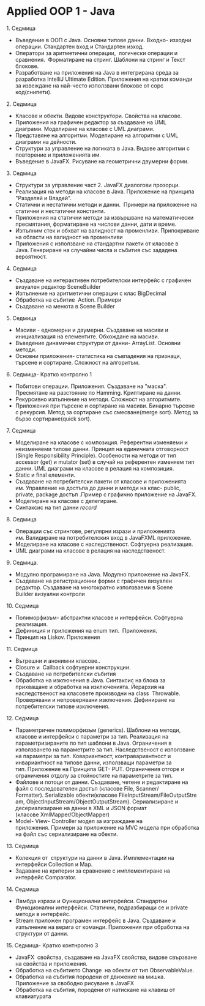 # Applied OOP 1 - Java

1\. Седмица

-   Въведение в ООП с Java. Основни типове данни. Входно- изходни операции. Стандартен вход и Стандартен изход.
-   Оператори за аритметични операции,  логически операции и сравнения.  Форматиране на стринг. Шаблони на стринг и Текст блокове.
-   Разработване на приложения на Java в интегрирана среда за разработка IntelliJ Ultimate Edition. Приложения на кратки команди за извеждане на най-често използвани блокове от сорс код(снипети).

2\. Седмица

-   Класове и обекти. Видове конструктори. Свойства на класовe.
-   Приложения на графичен редактор за създаване на UML диаграми. Моделиране на класове с UML диаграми.
-   Представяне на алгоритми. Моделиране на алгоритми с UML диаграми на дейности.
-   Структури за управление на логиката в Java. Видове алгоритми с повторение и приложенията им.
-   Въведение в JavaFX. Рисуване на геометрични двумерни форми.

3\. Седмица

-   Структури за управление част 2. JavaFX диалогови прозорци.
-   Реализация на методи на класове в Java. Приложение на принципа  "Разделяй и Владей".
-   Статични и нестатични методи и данни.  Примери на приложение на статични и нестатични константи. 
-   Приложения на статични методи за извършване на математически пресмятания, форматиране на числови данни, дати и време.
-   Изпълним стек и обхват на валидност на променливи. Припокриване на области на валидност на променливи
-   Приложения с използване на стандартни пакети от класове в Java. Генериране на случайни числа и събития със зададена вероятност.

4\. Седмица

-   Създаване на интерактивен потребителски интерфейс с графичен визуален редактор SceneBuilder 
-   Изпълнение на аритметични операции с клас BigDecimal
-   Обработка на събитие  Action. Примери
-   Създаване на менюта в Scene Builder

5\. Седмица

-   Масиви - едномерни и двумерни. Създаване на масиви и инициализация на елементите. Обхождане на масиви.
-   Въведение динамични структури от данни- ArrayList. Основни методи.
-   Основни приложения- статистика на съвпадения на признаци, търсене и сортиране. Сложност на алгоритъм.

6\. Седмица- Кратко контролно 1

-   Побитови операции. Приложения. Създаване на "маска". Пресмятане на разстояние по Hamming. Криптиране на данни.
-   Рекурсивно изпълнение на методи. Сложност на алгоритмите.
-   Приложения при търсене и сортиране на масиви. Бинарно търсене с рекурсия. Метод за сортиране със смесване(merge sort). Метод за бързо сортиране(quick sort).

7\. Седмица

-   Моделиране на класове с композиция. Референтни изменяеми и неизменяеми типове данни. Принцип на единичната отговорност (Single Responsibility Principle). Особености на методи от тип accessor (get) и mutator (set) в случай на референтен изменяем тип данни. UML диаграми на класове в релация на композиция. 
-   Static и final елементи.
-   Създаване на потребителски пакети от класове и приложенията им. Управление на достъпа до данни и методи на клас- public, private, package достъп .Пример с графично приложение на JavaFX.
-   Моделиране на класове с делегиране.
-   Синтаксис на тип данни *record*

8\. Седмица

-   Операции със стрингове, регулярни изрази и приложенията им. Валидиране на потребителския вход в JavaFXML приложение. 
-   Моделиране на класове с наследственост. Софтуерна реализация. 
-   UML диаграми на класове в релация на наследственост.

9\. Седмица.

-   Модулно програмиране на Java. Модулно приложение на JavaFX.
-   Създаване на регистрационни форми с графичен визуален редактор. Създаване на многократно използваеми в Scene Builder визуални контроли

10\. Седмица

-   Полиморфизъм- абстрактни класове и интерфейси. Софтуерна реализация.
-   Дефиниция и приложения на enum тип.  Приложения.
-   Принцип на Liskov. Приложения

11\. Седмица 

-   Вътрешни и анонимни класове..
-   Closure и  Callback софтуерни конструкции. 
-   Създаване на потребителски събития
-   Обработка на изключения в Java. Синтаксис на блока за прихващане и обработка на изключенията. Йерархия на наследственост на класовете производни на class  Throwable. Проверявани и непроверявани изключения. Дефиниране на потребителски типове изключения.

12\. Седмица

-   Параметричен полиморфизъм (generics). Шаблони на методи, класове и интерфейси с параметри за тип. Реализация на параметризираните по тип шаблони в Java. Ограничения в използването на параметрите за тип. Наследственост с използване на параметри за тип. Ковариантност, контравариантност и инвариантност на типове данни, използващи параметри за тип. Приложение на Принципа GET- PUT. Ограничения отгоре и ограничения отдолу за стойностите на параметрите за тип. 
-   Файлове и потоци от данни. Създаване, четене и редактиране на файл с последователен достъп (класове File, Scanner/ Formatter). Serializable обекти(класове FileInputStream/FileOutputStream, ObjectInputStream/ObjectOutputStream). Сериализиране и десериализиране на данни в XML и JSON формат (класове XmlMapper/ObjectMapper)
-   Model- View- Controller модел за изграждане на приложения. Примери за приложение на MVC модела при обработка на файл със сериализиране на обекти.

13\. Седмица

-   Колекция от  структури на данни в Java. Имплементации на интерфейси Collection и Map. 
-   Задаване на критерии за сравнение с имплементиране на интерфейс Comparator.

14\. Седмица

-   Ламбда изрази и Функционални интерфейси. Стандартни Функционални интерфейси. Статични, подразбиращи се и private  методи в интерфейс.
-   Stream приложен програмен интерфейс в Java. Създаване и изпълнение на верига от команди. Приложения при обработка на структури от данни.

15\. Седмица- Кратко контнролно 3

-   JavaFX  свойства, създаване на JavaFX свойства, видове свързване на свойства и приложения.
-   Обработка на събитието Change  на обекти от тип ObservableValue.
-   Обработка на събития породени от движение на мишка. Приложение за свободно рисуване в JavaFX
-   Обработка на събития, породени от натискане на клавиш от клавиатурата
